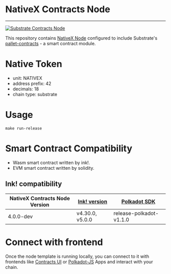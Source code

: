 # NativeX Contracts Node

---

[![Substrate Contracts Node](https://img.shields.io/badge/substrate-%23121011.svg?style=for-the-badge&logo=github&logoColor=white)](https://github.com/paritytech/substrate-contracts-node/tree/v0.40.0)

This repository contains [NativeX Node](https://github.com/nhitranbtc/nativex_node.git) configured to include Substrate's [pallet-contracts](https://github.com/paritytech/substrate/tree/master/frame/contracts) - a smart contract module.

# Native Token

- unit: NATIVEX
- address prefix: 42
- decimals: 18
- chain type: substrate

# Usage

```
make run-release
```

# Smart Contract Compatibility

- Wasm smart contract written by ink!.
- EVM smart contract written by solidity.

## Ink! compatibility

| NativeX Contracts Node Version | [Ink! version](https://github.com/paritytech/ink/releases/tag/v5.0.0) | [Polkadot SDK](https://github.com/paritytech/polkadot-sdk/tree/release-polkadot-v1.10.0) |
| ------------------------------ | --------------------------------------------------------------------- | ---------------------------------------------------------------------------------------- |
| 4.0.0-dev                      | v4.30.0, v5.0.0                                                       | release-polkadot-v1.1.0                                                                  |

# Connect with frontend

Once the node template is running locally, you can connect to it with frontends like [Contracts UI](https://contracts-ui.substrate.io/#/?rpc=ws://127.0.0.1:9944) or [Polkadot-JS](https://polkadot.js.org/apps/#/explorer?rpc=ws://localhost:9944) Apps and interact with your chain.
